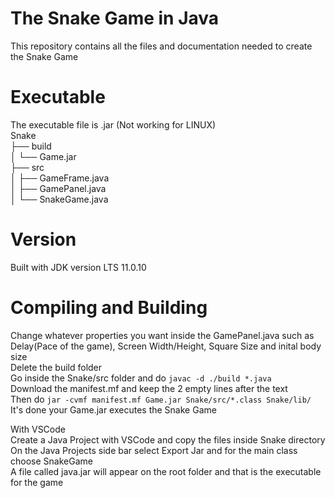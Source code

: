 # The Snake Game in Java
This repository contains all the files and documentation needed to create the Snake Game 
# Executable
The executable file is .jar (Not working for LINUX)  
Snake  
├── build  
│   └── Game.jar  
├── src  
│   ├── GameFrame.java  
│   ├── GamePanel.java  
│   └── SnakeGame.java  
 
# Version
Built with JDK version LTS 11.0.10  

# Compiling and Building
Change whatever properties you want inside the GamePanel.java such as Delay(Pace of the game), Screen Width/Height, Square Size and inital body size  
Delete the build folder  
Go inside the Snake/src folder and do `javac -d ./build *.java`  
Download the manifest.mf and keep the 2 empty lines after the text  
Then do `jar -cvmf manifest.mf Game.jar Snake/src/*.class Snake/lib/`  
It's done your Game.jar executes the Snake Game  
  
With VSCode  
Create a Java Project with VSCode and copy the files inside Snake directory  
On the Java Projects side bar select Export Jar and for the main class choose SnakeGame  
A file called java.jar will appear on the root folder and that is the executable for the game  